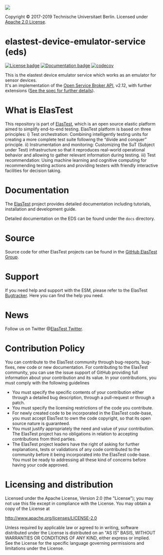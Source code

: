 [![][ElasTest Logo]][ElasTest]

Copyright © 2017-2019 Technische Universitaet Berlin. Licensed under [Apache 2.0 License].

# elastest-device-emulator-service (eds)

[![License badge](https://img.shields.io/badge/license-Apache2-orange.svg)](http://www.apache.org/licenses/LICENSE-2.0)
[![Documentation badge](https://img.shields.io/badge/docs-latest-brightgreen.svg)](http://elastest.io/docs/api/eds/)
[![codecov](https://codecov.io/gh/elastest/elastest-device-emulator-service/branch/master/graph/badge.svg)](https://codecov.io/gh/elastest/elastest-device-emulator-service)

This is the elastest device emulator service which works as an emulator for sensor devices.  
It's an implementation of the [Open Service Broker API](https://github.com/openservicebrokerapi/servicebroker), v2.12, 
with further extensions ([See the spec for further details](http://petstore.swagger.io/?url=https://raw.githubusercontent.com/elastest/elastest-service-manager/master/api.yaml)).

# What is ElasTest

This repository is part of [ElasTest], which is an open source elastic platform
aimed to simplify end-to-end testing. ElasTest platform is based on three
principles: i) Test orchestration: Combining intelligently testing units for
creating a more complete test suite following the “divide and conquer” principle.
ii) Instrumentation and monitoring: Customizing the SuT (Subject under Test)
infrastructure so that it reproduces real-world operational behavior and allowing
to gather relevant information during testing. iii) Test recommendation: Using machine
learning and cognitive computing for recommending testing actions and providing
testers with friendly interactive facilities for decision taking.

# Documentation

The [ElasTest] project provides detailed documentation including tutorials,
installation and development guide.

Detailed documentation on the EDS can be found under the `docs` directory.

# Source
Source code for other ElasTest projects can be found in the [GitHub ElasTest
Group].

# Support
If you need help and support with the ESM, please refer to the ElasTest [Bugtracker]. 
Here you can find the help you need.

# News
Follow us on Twitter @[ElasTest Twitter].

# Contribution Policy
You can contribute to the ElasTest community through bug-reports, bug-fixes,
new code or new documentation. For contributing to the ElasTest community,
you can use the issue support of GitHub providing full information about your
contribution and its value. In your contributions, you must comply with the
following guidelines

* You must specify the specific contents of your contribution either through a
  detailed bug description, through a pull-request or through a patch.
* You must specify the licensing restrictions of the code you contribute.
* For newly created code to be incorporated in the ElasTest code-base, you
  must accept ElasTest to own the code copyright, so that its open source
  nature is guaranteed.
* You must justify appropriately the need and value of your contribution. The
  ElasTest project has no obligations in relation to accepting contributions
  from third parties.
* The ElasTest project leaders have the right of asking for further
  explanations, tests or validations of any code contributed to the community
  before it being incorporated into the ElasTest code-base. You must be ready
  to addressing all these kind of concerns before having your code approved.

# Licensing and distribution
Licensed under the Apache License, Version 2.0 (the "License");
you may not use this file except in compliance with the License.
You may obtain a copy of the License at

  http://www.apache.org/licenses/LICENSE-2.0

Unless required by applicable law or agreed to in writing, software
distributed under the License is distributed on an "AS IS" BASIS,
WITHOUT WARRANTIES OR CONDITIONS OF ANY KIND, either express or implied.
See the License for the specific language governing permissions and
limitations under the License.


[Apache 2.0 License]: http://www.apache.org/licenses/LICENSE-2.0
[ElasTest]: http://elastest.io/
[ElasTest Logo]: http://elastest.io/images/logos_elastest/elastest-logo-gray-small.png
[ElasTest Twitter]: https://twitter.com/elastestio
[GitHub ElasTest Group]: https://github.com/elastest
[Bugtracker]: https://github.com/elastest/bugtracker
